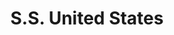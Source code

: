 ---
pid: PT18
title: S.S. United States
location_transcription: 
zipcode: 
outside_phl: 
neighborhood: 
age: '25'
age_range: 20-29
instagram: 
image_file_name: PT_18.jpg
proposal_transcription: Cruise liner locked in South Philly Harbor cause it looks
  pretty rad!
topic: Neighborhoods
topic_summary: '0'
type: Other No Form
keywords_other: 
credit: Steve Kurtz
image_labels: 
twitter: 
facebook: 
permalink: "/monuments/pt18/"
layout: item-page
---